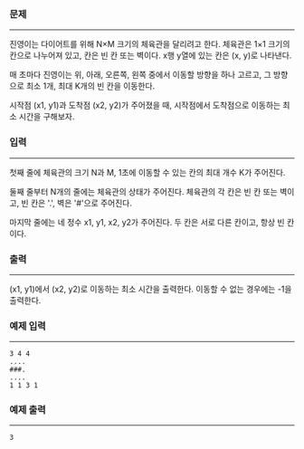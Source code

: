 ### 문제

---
진영이는 다이어트를 위해 N×M 크기의 체육관을 달리려고 한다. 체육관은 1×1 크기의 칸으로 나누어져 있고, 칸은 빈 칸 또는 벽이다. x행 y열에 있는 칸은 (x, y)로 나타낸다.

매 초마다 진영이는 위, 아래, 오른쪽, 왼쪽 중에서 이동할 방향을 하나 고르고, 그 방향으로 최소 1개, 최대 K개의 빈 칸을 이동한다.

시작점 (x1, y1)과 도착점 (x2, y2)가 주어졌을 때, 시작점에서 도착점으로 이동하는 최소 시간을 구해보자.


### 입력

---
첫째 줄에 체육관의 크기 N과 M, 1초에 이동할 수 있는 칸의 최대 개수 K가 주어진다.

둘째 줄부터 N개의 줄에는 체육관의 상태가 주어진다. 체육관의 각 칸은 빈 칸 또는 벽이고, 빈 칸은 '.', 벽은 '#'으로 주어진다.

마지막 줄에는 네 정수 x1, y1, x2, y2가 주어진다. 두 칸은 서로 다른 칸이고, 항상 빈 칸이다.

### 출력

---
(x1, y1)에서 (x2, y2)로 이동하는 최소 시간을 출력한다. 이동할 수 없는 경우에는 -1을 출력한다.



### 예제 입력

---
```
3 4 4
....
###.
....
1 1 3 1
```

### 예제 출력

---
```
3
```
